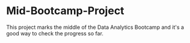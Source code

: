 # Mid-Bootcamp-Project
This project marks the middle of the Data Analytics Bootcamp and it's a good way to check the progress so far.
